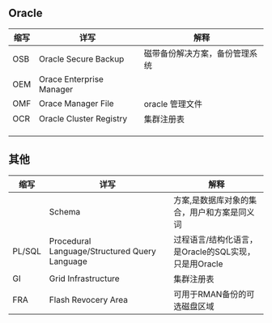 ## Oracle

| 缩写 | 详写                     | 解释                           |
| ---- | ------------------------ | ------------------------------ |
| OSB  | Oracle Secure Backup     | 磁带备份解决方案，备份管理系统 |
| OEM  | Orace Enterprise Manager |                                |
| OMF  | Orace Manager File       | oracle 管理文件                |
| OCR  | Oracle Cluster Registry  | 集群注册表                     |
|      |                          |                                |
|      |                          |                                |
|      |                          |                                |

## 其他
| 缩写   | 详写                                          | 解释                                                 |
| ------ | --------------------------------------------- | ---------------------------------------------------- |
|        | Schema                                        | 方案,是数据库对象的集合，用户和方案是同义词          |
| PL/SQL | Procedural Language/Structured Query Language | 过程语言/结构化语言，是Oracle的SQL实现，只是用Oracle |
| GI     | Grid Infrastructure                           | 集群注册表                                           |
| FRA    | Flash Revocery Area                           | 可用于RMAN备份的可选磁盘区域                         |

